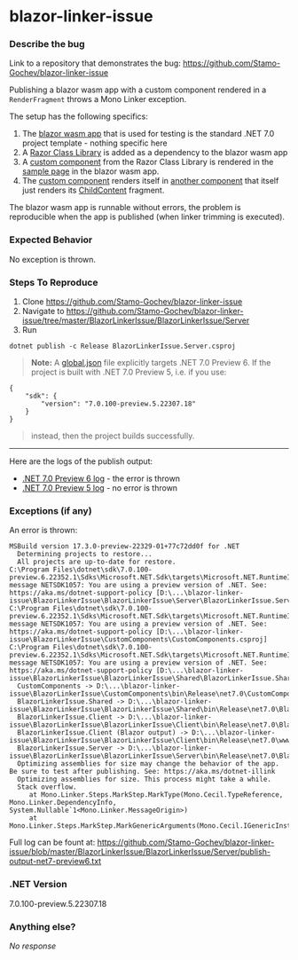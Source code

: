 # blazor-linker-issue

### Describe the bug

Link to a repository that demonstrates the bug:
https://github.com/Stamo-Gochev/blazor-linker-issue

Publishing a blazor wasm app with a custom component rendered in a `RenderFragment` throws a Mono Linker exception.

The setup has the following specifics:
1. The [blazor wasm app](https://github.com/Stamo-Gochev/blazor-linker-issue/tree/master/BlazorLinkerIssue/BlazorLinkerIssue) that is used for testing is the standard .NET 7.0 project template - nothing specific here
2. A [Razor Class Library](https://github.com/Stamo-Gochev/blazor-linker-issue/tree/master/BlazorLinkerIssue/CustomComponents) is added as a dependency to the blazor wasm app
3. A [custom component](https://github.com/Stamo-Gochev/blazor-linker-issue/blob/master/BlazorLinkerIssue/CustomComponents/Components/Node.razor) from the Razor Class Library is rendered in the [sample page](https://github.com/Stamo-Gochev/blazor-linker-issue/blob/master/BlazorLinkerIssue/BlazorLinkerIssue/Client/Pages/Index.razor#L9) in the blazor wasm app.
4. The [custom component](https://github.com/Stamo-Gochev/blazor-linker-issue/blob/master/BlazorLinkerIssue/CustomComponents/Components/Node.razor) renders itself in [another component](https://github.com/Stamo-Gochev/blazor-linker-issue/blob/master/BlazorLinkerIssue/CustomComponents/Components/NodeFragment.razor#L3-L5) that itself just renders its [ChildContent](https://github.com/Stamo-Gochev/blazor-linker-issue/blob/master/BlazorLinkerIssue/CustomComponents/Components/NodeFragment.razor#L3-L5) fragment.

The blazor wasm app is runnable without errors, the problem is reproducible when the app is published (when linker trimming is executed).


### Expected Behavior

No exception is thrown.

### Steps To Reproduce

1. Clone https://github.com/Stamo-Gochev/blazor-linker-issue
2. Navigate to https://github.com/Stamo-Gochev/blazor-linker-issue/tree/master/BlazorLinkerIssue/BlazorLinkerIssue/Server
3. Run
```
dotnet publish -c Release BlazorLinkerIssue.Server.csproj
```

> **Note:** A [global.json](https://github.com/Stamo-Gochev/blazor-linker-issue/blob/master/BlazorLinkerIssue/BlazorLinkerIssue/Server/global.json#L3) file explicitly targets .NET 7.0 Preview 6. If the project is built with .NET 7.0 Preview 5, i.e. if you use:
```
{
    "sdk": {
        "version": "7.0.100-preview.5.22307.18"
    }
}

```
> instead, then the project builds successfully.

---

Here are the logs of the publish output:
- [.NET 7.0 Preview 6 log](https://github.com/Stamo-Gochev/blazor-linker-issue/blob/master/BlazorLinkerIssue/BlazorLinkerIssue/Server/publish-output-net7-preview6.txt) - the error is thrown
- [.NET 7.0 Preview 5 log](https://github.com/Stamo-Gochev/blazor-linker-issue/blob/master/BlazorLinkerIssue/BlazorLinkerIssue/Server/publish-output-net7-preview5.txt) - no error is thrown

### Exceptions (if any)

An error is thrown:
```
MSBuild version 17.3.0-preview-22329-01+77c72dd0f for .NET
  Determining projects to restore...
  All projects are up-to-date for restore.
C:\Program Files\dotnet\sdk\7.0.100-preview.6.22352.1\Sdks\Microsoft.NET.Sdk\targets\Microsoft.NET.RuntimeIdentifierInference.targets(219,5): message NETSDK1057: You are using a preview version of .NET. See: https://aka.ms/dotnet-support-policy [D:\...\blazor-linker-issue\BlazorLinkerIssue\BlazorLinkerIssue\Server\BlazorLinkerIssue.Server.csproj]
C:\Program Files\dotnet\sdk\7.0.100-preview.6.22352.1\Sdks\Microsoft.NET.Sdk\targets\Microsoft.NET.RuntimeIdentifierInference.targets(219,5): message NETSDK1057: You are using a preview version of .NET. See: https://aka.ms/dotnet-support-policy [D:\...\blazor-linker-issue\BlazorLinkerIssue\CustomComponents\CustomComponents.csproj]
C:\Program Files\dotnet\sdk\7.0.100-preview.6.22352.1\Sdks\Microsoft.NET.Sdk\targets\Microsoft.NET.RuntimeIdentifierInference.targets(219,5): message NETSDK1057: You are using a preview version of .NET. See: https://aka.ms/dotnet-support-policy [D:\...\blazor-linker-issue\BlazorLinkerIssue\BlazorLinkerIssue\Shared\BlazorLinkerIssue.Shared.csproj]
  CustomComponents -> D:\...\blazor-linker-issue\BlazorLinkerIssue\CustomComponents\bin\Release\net7.0\CustomComponents.dll
  BlazorLinkerIssue.Shared -> D:\...\blazor-linker-issue\BlazorLinkerIssue\BlazorLinkerIssue\Shared\bin\Release\net7.0\BlazorLinkerIssue.Shared.dll
  BlazorLinkerIssue.Client -> D:\...\blazor-linker-issue\BlazorLinkerIssue\BlazorLinkerIssue\Client\bin\Release\net7.0\BlazorLinkerIssue.Client.dll
  BlazorLinkerIssue.Client (Blazor output) -> D:\...\blazor-linker-issue\BlazorLinkerIssue\BlazorLinkerIssue\Client\bin\Release\net7.0\wwwroot
  BlazorLinkerIssue.Server -> D:\...\blazor-linker-issue\BlazorLinkerIssue\BlazorLinkerIssue\Server\bin\Release\net7.0\BlazorLinkerIssue.Server.dll
  Optimizing assemblies for size may change the behavior of the app. Be sure to test after publishing. See: https://aka.ms/dotnet-illink
  Optimizing assemblies for size. This process might take a while.
  Stack overflow.
     at Mono.Linker.Steps.MarkStep.MarkType(Mono.Cecil.TypeReference, Mono.Linker.DependencyInfo, System.Nullable`1<Mono.Linker.MessageOrigin>)
     at Mono.Linker.Steps.MarkStep.MarkGenericArguments(Mono.Cecil.IGenericInstance)
```

Full log can be fount at:
https://github.com/Stamo-Gochev/blazor-linker-issue/blob/master/BlazorLinkerIssue/BlazorLinkerIssue/Server/publish-output-net7-preview6.txt

### .NET Version

7.0.100-preview.5.22307.18

### Anything else?

_No response_
